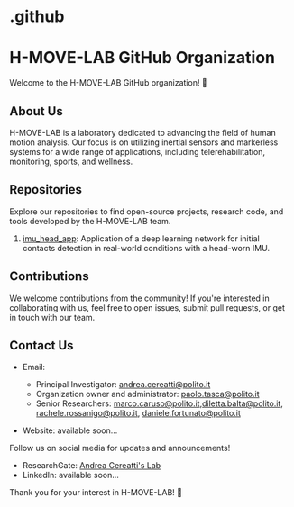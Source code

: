 # .github
# H-MOVE-LAB GitHub Organization

Welcome to the H-MOVE-LAB GitHub organization! 🚀

## About Us

H-MOVE-LAB is a laboratory dedicated to advancing the field of human motion analysis. Our focus is on utilizing inertial sensors and markerless systems for a wide range of applications, including telerehabilitation, monitoring, sports, and wellness.

## Repositories

Explore our repositories to find open-source projects, research code, and tools developed by the H-MOVE-LAB team.

1. [imu_head_app](https://github.com/H-MOVE-LAB/icd_head_app): Application of a deep learning network for initial contacts detection in real-world conditions with a head-worn IMU.
 
   <!-- Add more repositories as needed -->

## Contributions

We welcome contributions from the community! If you're interested in collaborating with us, feel free to open issues, submit pull requests, or get in touch with our team.

## Contact Us

- Email:
  - Principal Investigator: [andrea.cereatti@polito.it](mailto:andrea.cereatti@polito.it)
  - Organization owner and administrator: [paolo.tasca@polito.it](mailto:paolo.tasca@polito.it)
  - Senior Researchers: [marco.caruso@polito.it](mailto:marco.caruso@polito.it),[diletta.balta@polito.it](mailto:diletta.balta@polito.it), [rachele.rossanigo@polito.it](mailto:rachele.rossanigo@polito.it), [daniele.fortunato@polito.it](mailto:daniele.fortunatoa@polito.it)
  
  

- Website: available soon...

Follow us on social media for updates and announcements!

- ResearchGate: [Andrea Cereatti's Lab](https://www.researchgate.net/lab/Andrea-Cereatti-Lab)
- LinkedIn: available soon...

Thank you for your interest in H-MOVE-LAB! 🌟
